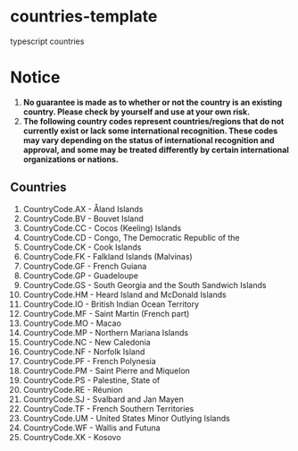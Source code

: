 # countries-template
typescript countries

# Notice
1. **No guarantee is made as to whether or not the country is an existing country. Please check by yourself and use at your own risk.**
2. **The following country codes represent countries/regions that do not currently exist or lack some international recognition. These codes may vary depending on the status of international recognition and approval, and some may be treated differently by certain international organizations or nations.**

## Countries
1. CountryCode.AX - Åland Islands
2. CountryCode.BV - Bouvet Island
3. CountryCode.CC - Cocos (Keeling) Islands
4. CountryCode.CD - Congo, The Democratic Republic of the
5. CountryCode.CK - Cook Islands
6. CountryCode.FK - Falkland Islands (Malvinas)
7. CountryCode.GF - French Guiana
8. CountryCode.GP - Guadeloupe
9. CountryCode.GS - South Georgia and the South Sandwich Islands
10. CountryCode.HM - Heard Island and McDonald Islands
11. CountryCode.IO - British Indian Ocean Territory
12. CountryCode.MF - Saint Martin (French part)
13. CountryCode.MO - Macao
14. CountryCode.MP - Northern Mariana Islands
15. CountryCode.NC - New Caledonia
16. CountryCode.NF - Norfolk Island
17. CountryCode.PF - French Polynesia
18. CountryCode.PM - Saint Pierre and Miquelon
19. CountryCode.PS - Palestine, State of
20. CountryCode.RE - Réunion
21. CountryCode.SJ - Svalbard and Jan Mayen
22. CountryCode.TF - French Southern Territories
23. CountryCode.UM - United States Minor Outlying Islands
24. CountryCode.WF - Wallis and Futuna
25. CountryCode.XK - Kosovo




